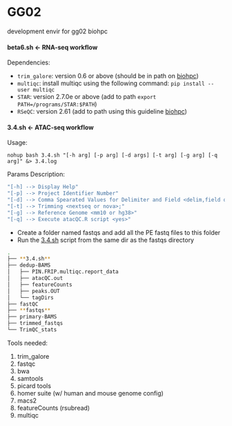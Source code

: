 # GG02
development envir for gg02 biohpc


#### beta6.sh <- RNA-seq workflow
Dependencies:
  - `trim_galore`: version 0.6 or above (should be in path on [biohpc](https://biohpc.cornell.edu/lab/userguide.aspx?a=software&i=663#c))
  - `multiqc`: install multiqc using the following command:
      `pip install --user multiqc`  
  - `STAR`: version 2.7.0e or above (add to path `export PATH=/programs/STAR:$PATH`)
  - `RSeQC`: version 2.61 (add to path using this guideline [biohpc](https://biohpc.cornell.edu/lab/userguide.aspx?a=software&i=135#c))



#### 3.4.sh <- ATAC-seq workflow
Usage:

`nohup bash 3.4.sh "[-h arg] [-p arg] [-d args] [-t arg] [-g arg] [-q arg]" &> 3.4.log` 

Params Description:

```bash
"[-h] --> Display Help"
"[-p] --> Project Identifier Number"
"[-d] --> Comma Spearated Values for Delimiter and Field <delim,field or default> default: _,5 "
"[-t] --> Trimming <nextseq or nova>;"
"[-g] --> Reference Genome <mm10 or hg38>"
"[-q] --> Execute atacQC.R script <yes>"
```

- Create a folder named fastqs and add all the PE fastq files to this folder
- Run the [3.4.sh](http://3.4.sh) script from the same dir as the fastqs directory

```bash
.
├── **3.4.sh**
├── dedup-BAMS
│   ├── PIN.FRIP.multiqc.report_data
│   ├── atacQC.out
│   ├── featureCounts
│   ├── peaks.OUT
│   └── tagDirs
├── fastQC
├── **fastqs**
├── primary-BAMS
├── trimmed_fastqs
└── TrimQC_stats
```

Tools needed:

1. trim_galore
2. fastqc
3. bwa 
4. samtools
5. picard tools
6. homer suite (w/ human and mouse genome config)
7. macs2
8. featureCounts (rsubread)
9. multiqc

